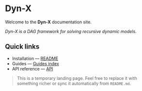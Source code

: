 # Dyn-X

Welcome to the **Dyn-X** documentation site.

*Dyn-X is a DAG framework for solving recursive dynamic models.*

## Quick links
- Installation — [README](../README.md)
- Guides — [Guides index](guides/stage.md)
- API reference — [API](api.md)

> This is a temporary landing page. Feel free to replace it with
> something richer or sync it automatically from `README.md`. 